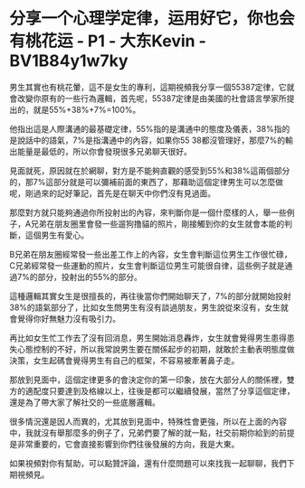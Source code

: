 # 分享一个心理学定律，运用好它，你也会有桃花运 - P1 - 大东Kevin - BV1B84y1w7ky

男生其實也有桃花暈，這不是女生的專利，這期視頻我分享一個55387定律，它就會改變你原有的一些行為邏輯，首先呢，55387定律是由美國的社會語言學家所提出的，就是55%+38%+7%=100%。

他指出這是人際溝通的最基礎定律，55%指的是溝通中的態度及儀表，38%指的是說話中的語氣，7%是指溝通中的內容，如果你55 38都沒管理好，那麼7%的輸出能量是最低的，所以你會發現很多兄弟聊天很好。

見面就死，原因就在於網聊，對方是不能夠直觀的感受到55%和38%這兩個部分的，那7%這部分就是可以彌補前面的東西了，那藉助這個定律男生可以怎麼做呢，剛過來的記好筆記，首先是在聊天中你們沒有見過面。

那麼對方就只能夠通過你所投射出的內容，來判斷你是一個什麼樣的人，舉一些例子，A兄弟在朋友圈里會發一些遛狗撸貓的照片，剛接觸到你的女生就會本能的判斷，這個男生有愛心。

B兄弟在朋友圈經常發一些出差工作上的內容，女生會判斷這位男生工作很忙碌，C兄弟經常發一些運動的照片，女生會判斷這位男生可能很自律，這些例子就是通過7%的部分，投射出的55%的部分。

這種邏輯其實女生是很擅長的，再往後當你們開始聊天了，7%的部分就開始投射38%的語氣部分了，比如女生問男生有沒有談過朋友，男生說從來沒有，女生就會覺得你好無魅力沒有吸引力。

再比如女生忙工作去了沒有回消息，男生開始消息轟炸，女生就會覺得男生患得患失心態控制的不好，所以我常說男生要在關係起步的初期，就敢於主動表明態度做決策，女生起碼會覺得男生有自己的框架，不容易被牽著鼻子走。

那放到見面中，這個定律更多的會決定你的第一印象，放在大部分人的關係裡，雙方的適配度只要達到及格線以上，往後是都可以繼續發展，當然了分享這個定律，還是為了帶大家了解社交的一些底層邏輯。

很多情況還是因人而異的，尤其放到見面中，特殊性會更強，所以在上面的內容中，我就沒有舉那麼多的例子了，兄弟們要了解的就一點，社交前期你給到的前提是非常重要的，它會直接影響到你們往後發展的方向，我是大東。

如果視頻對你有幫助，可以點贊評論，還有什麼問題可以來找我一起聊聊，我們下期視頻見。